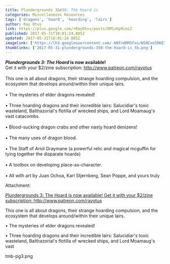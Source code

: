 ```yaml
---
title: Plundergrounds 3&#58; The Hoard is
categories: Miscellaneous Resources
tags: ['dragons', 'hoard', 'hoarding', 'lairs']
author: Ray Otus
link: https://plus.google.com/+RayOtus/posts/DM1zKp9imiZ
published: 2017-05-31T18:01:24.085Z
updated: 2017-05-31T18:01:24.085Z
imagelink: ['https://lh3.googleusercontent.com/-bNfndRM1Fas/WS8Ceo5RKEI/AAAAAAAAWv8/jsCVUYzVfJMkVaiVXmy3OcUD2QwgdpjWwCJoC/w1070-h1720/tmb-pg3.png']
thumblinks: ['2017-05-31-plundergrounds-358-the-hoard-is_tb.png']
---
```


<b><i>Plundergrounds 3: The Hoard</i></b><b> is now available!</b><br />Get it with your $2/zine subscription: <a href="http://www.patreon.com/rayotus" class="ot-anchor">http://www.patreon.com/rayotus</a><br /><br />This one is all about dragons, their strange hoarding compulsion, and the ecosystem that develops around/within their unique lairs. <br /><br />• The mysteries of elder dragons revealed!<br /><br />• Three hoarding dragons and their incredible lairs: Salucidiar&#39;s toxic wasteland, Balthazorial&#39;s flotilla of wrecked ships, and Lord Moamaug&#39;s vast catacombs.<br /><br />• Blood-sucking dragon crabs and other nasty hoard denizens!<br /><br />• The many uses of dragon blood.<br /><br />• The Staff of Ariol Graymane (a powerful relic and magical mcguffin for tying together the disparate hoards)<br /><br />• A toolbox on developing place-as-character.<br /><br />• All with art by Juan Ochoa, Karl Stjernberg, Sean Poppe, and yours truly<br />


Attachment:

<a href='https://plus.google.com/photos/100495092599585582455/albums/6426357916307073185/6426357918677936194?sqi=100084733231320276299&sqsi=ce1a3f63-0134-470d-90ae-6eb5a12174e9'>Plundergrounds 3: The Hoard is now available!
Get it with your $2/zine subscription: http://www.patreon.com/rayotus

This one is all about dragons, their strange hoarding compulsion, and the ecosystem that develops around/within their unique lairs.

• The mysteries of elder dragons revealed!

• Three hoarding dragons and their incredible lairs: Salucidiar's toxic wasteland, Balthazorial's flotilla of wrecked ships, and Lord Moamaug's vast</a>


tmb-pg3.png